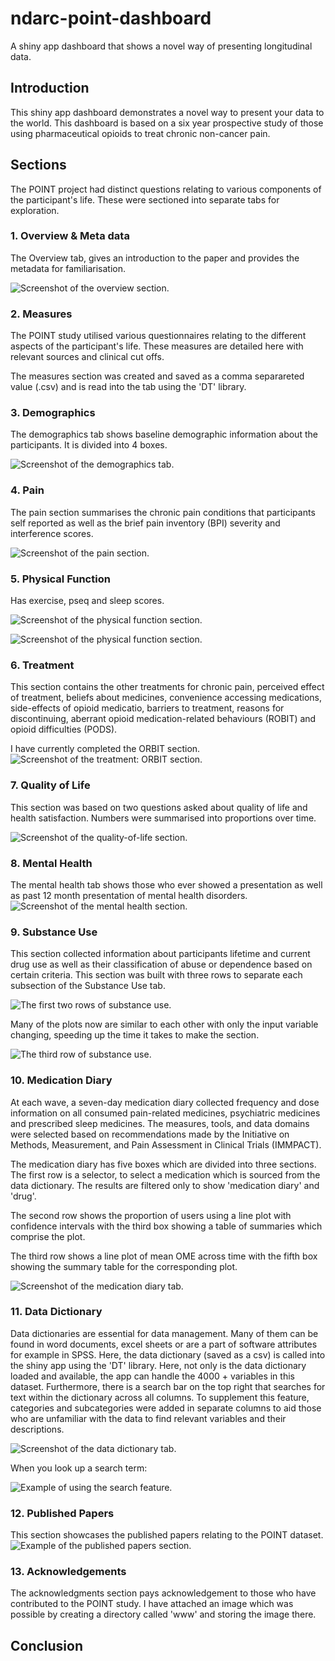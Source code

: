 # ndarc-point-dashboard
A shiny app dashboard that shows a novel way of presenting longitudinal data. 

## Introduction
This shiny app dashboard demonstrates a novel way to present your data to the world. This dashboard is based on a six year prospective study of those using pharmaceutical opioids to treat chronic non-cancer pain. 

## Sections
The POINT project had distinct questions relating to various components of the participant's life. These were sectioned into separate tabs for exploration. 

### 1. Overview & Meta data
The Overview tab, gives an introduction to the paper and provides the metadata for familiarisation. 

![Screenshot of the overview section.](images/s01_overview.png "Screenshot of the overview section.")

### 2. Measures
The POINT study utilised various questionnaires relating to the different aspects of the participant's life. These measures are detailed here with relevant sources and clinical cut offs.

The measures section was created and saved as a comma separareted value (.csv) and is read into the tab using the 'DT' library.

### 3. Demographics
The demographics tab shows baseline demographic information about the participants. It is divided into 4 boxes.

![Screenshot of the demographics tab.](images/s03_demographics.png "Screenshot of the demographics tab.")

### 4. Pain
The pain section summarises the chronic pain conditions that participants self reported as well as the brief pain inventory (BPI) severity and interference scores. 

![Screenshot of the pain section.](images/s04_pain.png "Screenshot of the pain section.")

### 5. Physical Function
Has exercise, pseq and sleep scores. 

![Screenshot of the physical function section.](images/s05_physicalFunction_1.png "Screenshot of the physical function section.")

![Screenshot of the physical function section.](images/s05_physicalFunction_2.png "Screenshot of the physical function section.")


### 6. Treatment
This section contains the other treatments for chronic pain, perceived effect of treatment, beliefs about medicines, convenience accessing medications, side-effects of opioid medicatio, barriers to treatment, reasons for discontinuing, aberrant opioid medication-related behaviours (ROBIT) and opioid difficulties (PODS).

I have currently completed the ORBIT section. 
![Screenshot of the treatment: ORBIT section.](images/s06_treatmentOrbit.png "Screenshot of the treatment: ORBIT section.")

### 7. Quality of Life
This section was based on two questions asked about quality of life and health satisfaction. Numbers were summarised into proportions over time. 

![Screenshot of the quality-of-life section.](images/s07_qualityOfLife.png "Screenshot of the quality of life section.")


### 8. Mental Health
The mental health tab shows those who ever showed a presentation as well as past 12 month presentation of mental health disorders.
![Screenshot of the mental health section.](images/s08_mentalHealth.png "Screenshot of the mental health section.")

### 9. Substance Use
This section collected information about participants lifetime and current drug use as well as their classification of abuse or dependence based on certain criteria. This section was built with three rows to separate each subsection of the Substance Use tab. 

![The first two rows of substance use.](images/s09_substanceUse_1.png "Screenshot of the Substance Use section.")

Many of the plots now are similar to each other with only the input variable changing, speeding up the time it takes to make the section.

![The third row of substance use.](images/s09_substanceUse_2.png "Screenshot of the Substance Use and abuse section.")

### 10. Medication Diary
At each wave, a seven-day medication diary collected frequency and dose information on all consumed pain-related medicines, psychiatric medicines and prescribed sleep medicines. The measures, tools, and data domains were selected based on recommendations made by the Initiative on Methods, Measurement, and Pain Assessment in Clinical Trials (IMMPACT).

The medication diary has five boxes which are divided into three sections. The first row is a selector, to select a medication which is sourced from the data dictionary. The results are filtered only to show 'medication diary' and 'drug'. 

The second row shows the proportion of users using a line plot with confidence intervals with the third box showing a table of summaries which comprise the plot. 

The third row shows a line plot of mean OME across time with the fifth box showing the summary table for the corresponding plot. 

![Screenshot of the medication diary tab.](images/s10_medicationDiary.png "Screenshot of the medication diary tab.")

### 11. Data Dictionary
Data dictionaries are essential for data management. Many of them can be found in word documents, excel sheets or are a part of software attributes for example in SPSS. Here, the data dictionary (saved as a csv) is called into the shiny app using the 'DT' library. Here, not only is the data dictionary loaded and available, the app can handle the 4000 + variables in this dataset. Furthermore, there is a search bar on the top right that searches for text within the dictionary across all columns. To supplement this feature, categories and subcategories were added in separate columns to aid those who are unfamiliar with the data to find relevant variables and their descriptions.

![Screenshot of the data dictionary tab.](images/s11_dataDictionary_1.png "Screenshot of the data dictionary tab.")

When you look up a search term:

![Example of using the search feature.](images/s11_dataDictionary_2.png "Example of using the search feature.")

### 12. Published Papers
This section showcases the published papers relating to the POINT dataset.
![Example of the published papers section.](images/s12_publishedPapers.png "Example of the published papers section.")

### 13. Acknowledgements
The acknowledgments section pays acknowledgement to those who have contributed to the POINT study. I have attached an image which was possible by creating a directory called 'www' and storing the image there. 

## Conclusion
